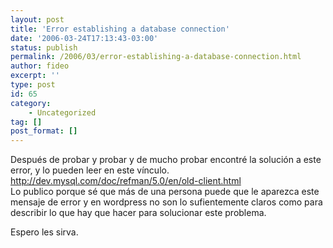 ```yaml
---
layout: post
title: 'Error establishing a database connection'
date: '2006-03-24T17:13:43-03:00'
status: publish
permalink: /2006/03/error-establishing-a-database-connection.html
author: fideo
excerpt: ''
type: post
id: 65
category:
    - Uncategorized
tag: []
post_format: []
---
```

Después de probar y probar y de mucho probar encontré la solución a este error, y lo pueden leer en este vínculo.  
<http://dev.mysql.com/doc/refman/5.0/en/old-client.html>  
Lo publico porque sé que más de una persona puede que le aparezca este mensaje de error y en wordpress no son lo sufientemente claros como para describir lo que hay que hacer para solucionar este problema.

Espero les sirva.